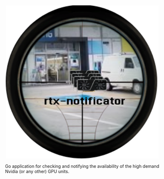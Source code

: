 <p align="center"> 
    <img src="https://github.com/marmiha/rtx-notificator/blob/main/assets/rtx-notificator-logo.png?raw=true">
</p>

Go application for checking and notifying the availability of the high demand Nvidia (or any other) GPU units.
